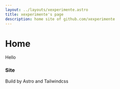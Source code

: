 ```yaml
---
layout: ../layouts/xexperimente.astro
title: xexperimente's page
description: home site of github.com/xexperimente
---
```


# Home

Hello


### Site
Build by Astro and Tailwindcss